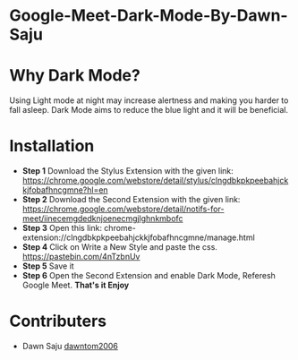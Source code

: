 # Google-Meet-Dark-Mode-By-Dawn-Saju

# Why Dark Mode?
Using Light mode at night may increase alertness and making you harder to fall asleep. Dark Mode aims to reduce the blue light and it will be beneficial.

# Installation
- **Step 1** Download the Stylus Extension with the given link: https://chrome.google.com/webstore/detail/stylus/clngdbkpkpeebahjckkjfobafhncgmne?hl=en
- **Step 2** Download the Second Extension with the given link: https://chrome.google.com/webstore/detail/notifs-for-meet/iinecemgdedknjoenecmgjlghnkmbofc
- **Step 3** Open this link: chrome-extension://clngdbkpkpeebahjckkjfobafhncgmne/manage.html
- **Step 4** Click on Write a New Style and paste the css. https://pastebin.com/4nTzbnUv
- **Step 5** Save it
- **Step 6** Open the Second Extension and enable Dark Mode, Referesh Google Meet.
**That's it Enjoy**

# Contributers
- Dawn Saju <a href="https://github.com/dawntom2006">dawntom2006</a>
